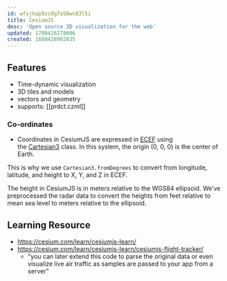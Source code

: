 ```yaml
---
id: wfxjhap9zcdg7a58wv83l5i
title: CesiumJS
desc: 'Open source 3D visualization for the web'
updated: 1700426278006
created: 1680428982835
---
```


## Features

- Time-dynamic visualization
- 3D tiles and models
- vectors and geometry
- supports: [[prdct.czml]]

### Co-ordinates

- Coordinates in CesiumJS are expressed in [ECEF](https://en.wikipedia.org/wiki/ECEF) using the [Cartesian3](https://cesium.com/learn/cesiumjs/ref-doc/Cartesian3.html) class. In this system, the origin (0, 0, 0) is the center of Earth.

This is why we use `Cartesian3.fromDegrees` to convert from longitude, latitude, and height to X, Y, and Z in ECEF.

The height in CesiumJS is in meters relative to the WGS84 ellipsoid. We’ve preprocessed the radar data to convert the heights from feet relative to mean sea level to meters relative to the ellipsoid.

## Learning Resource

- https://cesium.com/learn/cesiumjs-learn/
- https://cesium.com/learn/cesiumjs-learn/cesiumjs-flight-tracker/
  - "you can later extend this code to parse the original data or even visualize live air traffic as samples are passed to your app from a server"